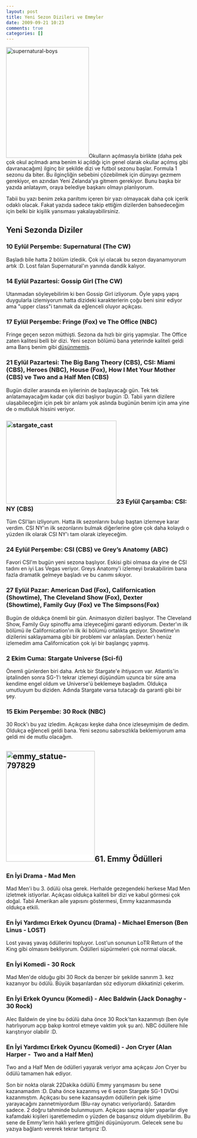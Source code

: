 ```yaml
---
layout: post
title: Yeni Sezon Dizileri ve Emmyler
date: 2009-09-21 10:23
comments: true
categories: []
---
```

<img class="alignleft size-medium wp-image-1349" title="supernatural-boys" src="http://onurbaykal.com.tr/wp-content/uploads/2009/09/supernatural-boys-225x300.jpg" alt="supernatural-boys" width="225" height="300" />Okulların açılmasıyla birlikte (daha pek çok okul açılmadı ama benim ki açıldığı için genel olarak okullar açılmış gibi davranacağım) ilginç bir şekilde dizi ve futbol sezonu başlar. Formula 1 sezonu da biter. Bu ilginçliğin sebebini çözebilmek için dünyayı gezmem gerekiyor, en azından Yeni Zelanda'ya gitmem gerekiyor. Bunu başka bir yazıda anlatayım, oraya belediye başkanı olmayı planlıyorum.

Tabii bu yazı benim zeka parıltımı içeren bir yazı olmayacak daha çok içerik odaklı olacak. Fakat yazıda sadece takip ettiğim dizilerden bahsedeceğim için belki bir kişilik yansıması yakalayabilirsiniz.
<h2>Yeni Sezonda Diziler</h2>
<div id="_mcePaste" style="position: absolute; left: -10000px; top: 0px; width: 1px; height: 1px; overflow-x: hidden; overflow-y: hidden;">10 Eylül Perşembe</div>
<div id="_mcePaste" style="position: absolute; left: -10000px; top: 0px; width: 1px; height: 1px; overflow-x: hidden; overflow-y: hidden;">Supernatural (The CW</div>
<h3>10 Eylül Perşembe: <span style="background-color: #ffffff;">Supernatural (The CW)</span></h3>
<span style="background-color: #ffffff;">Başladı bile hatta 2 bölüm izledik. Çok iyi olacak bu sezon dayanamıyorum artık :D. Lost falan Supernatural'ın yanında dandik kalıyor.</span>

<span style="background-color: #ffffff;"> </span>
<h3>14 Eylül Pazartesi: <span style="background-color: #ffffff;">Gossip Girl (The CW)</span></h3>
<span style="background-color: #ffffff;">Utanmadan söyleyebilirim ki ben Gossip Girl izliyorum. Öyle yapış yapış duygularla izlemiyorum hatta dizideki karakterlerin çoğu beni sinir ediyor ama "upper class"i tanımak da eğlenceli oluyor açıkçası.</span>

<span style="background-color: #ffffff;"> </span>
<h3>17 Eylül Perşembe: <span style="background-color: #ffffff;">Fringe (Fox) ve The Office (NBC)</span></h3>
<span style="background-color: #ffffff;">Fringe geçen sezon müthişti. Sezona da hızlı bir giriş yapmışlar. The Office zaten kalitesi belli bir dizi. Yeni sezon bölümü bana yeterinde kaliteli geldi ama Barış benim gibi <a href="http://beyn.org/18-eylul-2009-tarihli-gunumun-ozeti/">düşünmemiş</a>.</span>

<span style="background-color: #ffffff;"> </span>
<h3>21 Eylül Pazartesi: <span style="background-color: #ffffff;">The Big Bang Theory (CBS), CSI: Miami (CBS), Heroes (NBC), House (Fox), How I Met Your Mother (CBS) ve Two and a Half Men (CBS)</span></h3>
Bugün diziler arasında en iyilerinin de başlayacağı gün. Tek tek anlatamayacağım kadar çok dizi başlıyor bugün :D. Tabii yarın dizilere ulaşabileceğim için pek bir anlamı yok aslında bugünün benim için ama yine de o mutluluk hissini veriyor.
<h3><img class="alignright size-medium wp-image-1350" title="stargate_cast" src="http://onurbaykal.com.tr/wp-content/uploads/2009/09/stargate_cast-300x225.jpg" alt="stargate_cast" width="300" height="225" />23 Eylül Çarşamba: <span style="background-color: #ffffff;">CSI: NY (CBS)</span></h3>
<span style="background-color: #ffffff;">Tüm CSI'ları izliyorum. Hatta ilk sezonlarını bulup baştan izlemeye karar verdim. CSI NY'ın ilk sezonlarını bulmak diğerlerine göre çok daha kolaydı o yüzden ilk olarak CSI NY'ı tam olarak izleyeceğim.</span>

<span style="background-color: #ffffff;"> </span>
<h3>24 Eylül Perşembe: <span style="background-color: #ffffff;">CSI (CBS) ve Grey’s Anatomy (ABC)</span></h3>
<span style="background-color: #ffffff;">Favori CSI'm bugün yeni sezona başlıyor. Eskisi gibi olmasa da yine de CSI tadını en iyi Las Vegas veriyor. Greys Anatomy'i izlemeyi bırakabilirim bana fazla dramatik gelmeye başladı ve bu canımı sıkıyor.</span>

<span style="background-color: #ffffff;"> </span>
<h3>27 Eylül Pazar: <span style="background-color: #ffffff;">American Dad (Fox), Californication (Showtime), The Cleveland Show (Fox), Dexter (Showtime), Family Guy (Fox) ve The Simpsons(Fox)</span></h3>
<span style="background-color: #ffffff;">Bugün de oldukça önemli bir gün. Animasyon dizileri başlıyor. The Cleveland Show, Family Guy spinoffu ama izleyeceğimi garanti ediyorum. Dexter'ın ilk bölümü ile Californication'ın ilk iki bölümü ortalıkta geziyor. Showtime'ın dizilerini saklayamama gibi bir problemi var anlaşılan. Dexter'ı henüz izlemedim ama Californication çok iyi bir başlangıç yapmış.</span>

<span style="background-color: #ffffff;"> </span>
<h3>2 Ekim Cuma: <span style="background-color: #ffffff;">Stargate Universe (Sci-fi)</span></h3>
<span style="background-color: #ffffff;">Önemli günlerden biri daha. Artık bir Stargate'e ihtiyacım var. Atlantis'in iptalinden sonra SG-1'ı tekrar izlemeyi düşündüm uzunca bir süre ama kendime engel oldum ve Universe'ü beklemeye başladım. Oldukça umutluyum bu diziden. Adında Stargate varsa tutacağı da garanti gibi bir şey.</span>

<span style="background-color: #ffffff;"> </span>
<h3>15 Ekim Perşembe: <span style="background-color: #ffffff;">30 Rock (NBC)</span></h3>
<span style="background-color: #ffffff;">30 Rock'ı bu yaz izledim. Açıkçası keşke daha önce izleseymişim de dedim. Oldukça eğlenceli geldi bana. Yeni sezonu sabırsızlıkla beklemiyorum ama geldi mi de mutlu olacağım.</span>
<h2><span style="background-color: #ffffff;"><img class="alignleft size-medium wp-image-1347" title="emmy_statue-797829" src="http://onurbaykal.com.tr/wp-content/uploads/2009/09/emmy_statue-797829-241x300.jpg" alt="emmy_statue-797829" width="241" height="300" />61. Emmy Ödülleri</span></h2>
<h3><span style="background-color: #ffffff;">En İyi Drama - Mad Men</span></h3>
<span style="background-color: #ffffff;">Mad Men'i bu 3. ödülü olsa gerek. Herhalde gezegendeki herkese Mad Men izletmek istiyorlar. Açıkçası oldukça kaliteli bir dizi ve kabul görmesi çok doğal. Tabii Amerikan aile yapısını göstermesi, Emmy kazanmasında oldukça etkili.</span>
<h3><span style="background-color: #ffffff;">En İyi Yardımcı Erkek Oyuncu (Drama) - Michael Emerson (Ben Linus - LOST)</span></h3>
<span style="background-color: #ffffff;">Lost yavaş yavaş ödüllerini topluyor. Lost'un sonunun LoTR Return of the King gibi olmasını bekliyorum. Ödülleri süpürmeleri çok normal olacak.</span>
<h3><span style="background-color: #ffffff;">En İyi Komedi - 30 Rock</span></h3>
<span style="background-color: #ffffff;">Mad Men'de olduğu gibi 30 Rock da benzer bir şekilde sanırım 3. kez kazanıyor bu ödülü. Büyük başarılardan söz ediyorum dikkatinizi çekerim.</span>
<h3><span style="background-color: #ffffff;">En İyi Erkek Oyuncu (Komedi) - Alec Baldwin (Jack Donaghy - 30 Rock)</span></h3>
<span style="background-color: #ffffff;">Alec Baldwin de yine bu ödülü daha önce 30 Rock'tan kazanmıştı (ben öyle hatırlıyorum açıp bakıp kontrol etmeye vaktim yok şu an). NBC ödüllere hile karıştırıyor olabilir :D.</span>
<h3><span style="background-color: #ffffff;">En İyi Yardımcı Erkek Oyuncu (Komedi) - Jon Cryer (Alan Harper -  Two and a Half Men)</span></h3>
<span style="background-color: #ffffff;">Two and a Half Men de ödülleri yayarak veriyor ama açıkçası Jon Cryer bu ödülü tamamen hak ediyor.</span>

<span style="background-color: #ffffff;">Son bir nokta olarak 22Dakika ödüllü Emmy yarışmasını bu sene kazanamadım :D. Daha önce kazanmış ve 6 sezon Stargate SG-1 DVDsi kazanmıştım. Açıkçası bu sene kazansaydım ödüllerin pek işime yarayacağını zannetmiyordum (Blu-ray oynatıcı veriyorlardı). Satardım sadece. 2 doğru tahminde bulunmuşum. Açıkçası saçma işler yaparlar diye kafamdaki kişileri işaretlemedim o yüzden de başarısız oldum diyebilirim. Bu sene de Emmy'lerin haklı yerlere gittiğini düşünüyorum. Gelecek sene bu yazıya bağlantı vererek tekrar tartışırız :D.</span>
